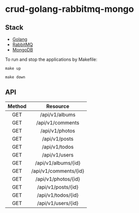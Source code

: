 # crud-golang-rabbitmq-mongo

## Stack

- [Golang](https://go.dev/)
- [RabbitMQ](https://www.rabbitmq.com/)
- [MongoDB](https://www.mongodb.com/)


To run and stop the applications by Makefile:

```
make up

make down
```

## API

| Method |          Resource           |
|:------:|:---------------------------:|
|  GET   |     /api/v1/albums          |
|  GET   |     /api/v1/comments        |
|  GET   |     /api/v1/photos          |
|  GET   |     /api/v1/posts           |
|  GET   |     /api/v1/todos           |
|  GET   |     /api/v1/users           |
|  GET   |     /api/v1/albums/{id}     |
|  GET   |     /api/v1/comments/{id}   |
|  GET   |     /api/v1/photos/{id}     |
|  GET   |     /api/v1/posts/{id}      |
|  GET   |     /api/v1/todos/{id}      |
|  GET   |     /api/v1/users/{id}      |












